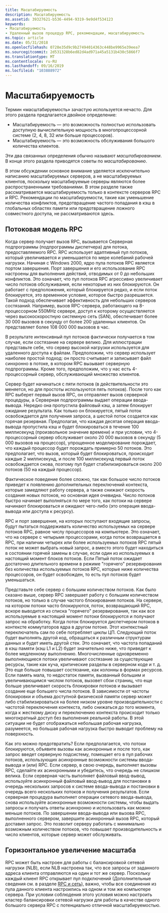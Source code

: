 ```yaml
---
title: Масштабируемость
description: Масштабируемость
ms.assetid: 39327621-b536-4494-9319-9e9d4f534123
keywords:
- Масштабируемость
- Удаленный вызов процедур RPC, рекомендации, масштабируемость
ms.topic: article
ms.date: 05/31/2018
ms.openlocfilehash: 0728e35d9c9b27494014363c448be9965e39eea7
ms.sourcegitcommit: 2d531328b6ed82d4ad971a45a5131b430c5866f7
ms.translationtype: MT
ms.contentlocale: ru-RU
ms.lasthandoff: 09/16/2019
ms.locfileid: "103888972"
---
```

# <a name="scalability"></a>Масштабируемость

Термин «масштабируемость» зачастую используется нечасто. Для этого раздела предлагается двойное определение:

-   Масштабируемость — это возможность полностью использовать доступную вычислительную мощность в многопроцессорной системе (2, 4, 8, 32 или больше процессоров).
-   Масштабируемость — это возможность обслуживания большого количества клиентов.

Эти два связанных определения обычно называют *масштабированием*. В конце этого раздела приводятся советы по *масштабированию*.

В этом обсуждении основное внимание уделяется исключительно написанию масштабируемых серверов, а не масштабируемых клиентов, поскольку масштабируемые серверы являются более распространенными требованиями. В этом разделе также рассматривается масштабируемость только в контексте серверов RPC и RPC. Рекомендации по масштабируемости, такие как уменьшение количества конфликтов, предотвращение частого попадания в кэш в глобальных областях памяти или предотвращение ложного совместного доступа, не рассматриваются здесь.

## <a name="rpc-threading-model"></a>Потоковая модель RPC

Когда сервер получает вызов RPC, вызывается Серверная подпрограммы (подпрограммы диспетчера) для потока, предоставляемого RPC. RPC использует адаптивный пул потоков, который увеличивается и уменьшается по мере колебаний рабочей нагрузки. Начиная с Windows 2000, ядро пула потоков RPC является портом завершения. Порт завершения и его использование RPC настроены для выполнения действий, отводимых от 0 до небольших конфликтов. Это означает, что пул потоков RPC агрессивно увеличивает число потоков обслуживания, если некоторые из них блокируются. Он работает с предположения, который блокируется редко, и если поток блокируется, это временное условие, которое быстро разрешается. Такой подход обеспечивает эффективность для небольших серверов состязаний. Например, вызов RPC-сервера, работающего на 8-процессорном 550MHz сервере, доступ к которому осуществляется через высокоскоростную системную сеть (SAN), обеспечивает более 30 000 вызовов в секунду от более 200 удаленных клиентов. Он представляет более 108 000 000 вызовов в час.

В результате интенсивный пул потоков фактически получается в том случае, если состязание на сервере велико. Для иллюстрации представьте себе, что сервер высокой нагрузки используется для удаленного доступа к файлам. Предположим, что сервер использует наиболее простой подход: он просто считывает и записывает файл синхронно в потоке, в котором RPC вызывает серверную подпрограммы. Кроме того, предположим, что у нас есть 4-процессорный сервер, обслуживающий множество клиентов.

Сервер будет начинаться с пяти потоков (в действительности это меняется, но для простоты используются пять потоков). После того как RPC выберет первый вызов RPC, он отправляет вызов серверной процедуры, а Серверная подпрограммы выдает операции ввода-вывода. Нередко она пропустила файловый кэш, а затем блокирует ожидание результата. Как только он блокируется, пятый поток освобождается для получения запроса, а шестой поток создается как горячая резервная. Предполагая, что каждая десятая операция ввода-вывода пропустила кэш и будет блокироваться в течение 100 миллисекунд (произвольное значение времени) и при условии, что 4-процессорный сервер обслуживает около 20 000 вызовов в секунду (5 000 вызовов на процессор), упрощенное моделирование порождает, что каждый процессор будет порождать примерно 50 потоков. Это предполагает, что вызов, который будет блокироваться, происходит каждые 2 миллисекунд, и после 100 миллисекунд первый поток освобождается снова, поэтому пул будет стабилизироваться около 200 потоков (50 на каждый процессор).

Фактическое поведение более сложно, так как большое число потоков приведет к появлению дополнительных переключений контекста, которые замедляют работу сервера, а также снижают скорость создания новых потоков, но основная идея очевидна. Число потоков быстро начинает выполняться по мере того, как потоки на сервере начинают блокироваться и ожидают чего-либо (это операция ввода-вывода или доступа к ресурсу).

RPC и порт завершения, на которых поступают входящие запросы, будут пытаться поддерживать количество используемых на сервере потоков RPC, равное числу процессоров на компьютере. Это означает, что на сервере с четырьмя процессорами, когда поток возвращается в RPC, при наличии четырех или более используемых потоков RPC пятый поток не может выбрать новый запрос, а вместо этого будет находиться в состоянии горячей замены в случае, если один из используемых в настоящий момент блоков потоков. Если Пятый поток ожидает достаточно длительного времени в режиме "горячего" резервирования без количества используемых потоков RPC, которые ниже количества процессоров, он будет освобожден, то есть пул потоков будет уменьшаться.

Представьте себе сервер с большим количеством потоков. Как было сказано выше, сервер RPC завершает работу с большим количеством потоков, но только в случае частого блокирования потоков. На сервере, на котором потоки часто блокируются, поток, возвращающий RPC, вскоре выводится из списка "горячего" резервирования, так как все используемые в настоящий момент потоки блокируются и получают запрос на обработку. Когда поток блокируется диспетчером потоков в контексте коммутаторов ядра в другом потоке. Этот контекстный переключатель сам по себе потребляет циклы ЦП. Следующий поток будет выполнять другой код, обращаться к различным структурам данных и будет иметь другой стек. Это означает, что частота попаданий в кэш памяти (кэш L1 и L2) будет значительно ниже, что приведет к более медленному выполнению. Многочисленные одновременно выполняющиеся потоки увеличивают состязание за существующие ресурсы, такие как куча, критические разделы в серверном коде и т. д. Это еще больше повышает состязание, как колонны в формах ресурсов. Если память мала, то недостаток памяти, вызванный большим и увеличивающимся числом потоков, вызовет сбои страниц, что еще больше увеличивает скорость блокировки потоков и вызывает создание еще большего числа потоков. В зависимости от частоты блокировки и объема доступной физической памяти сервер может либо стабилизироваться на более низком уровне производительности с частотой переключения контекста, либо снижаться до того момента, когда к жесткому диску и переключению контекста происходит только многократный доступ без выполнения реальной работы. В этой ситуации не будет отображаться небольшая рабочая нагрузка, разумеется, но большая рабочая нагрузка быстро выводит проблему на поверхность.

Как это можно предотвратить? Если предполагается, что потоки блокируются, объявите вызовы как асинхронные и после того, как запрос введет серверную подсистему, помещает его в пул рабочих потоков, использующих асинхронные возможности системы ввода-вывода и (или) RPC. Если сервер, в свою очередь, выполняет вызовы RPC, сделайте их асинхронными и убедитесь, что очередь не слишком велика. Если серверная часть выполняет файловый ввод-вывод, используйте асинхронный файловый ввод-вывод для постановки в очередь нескольких запросов к системе ввода-вывода и постановки в очередь всего нескольких потоков и получения результатов. Если серверная процедура выполняет операции сетевого ввода-вывода, снова используйте асинхронные возможности системы, чтобы выдать запросы и получать ответы асинхронно и использовать как можно меньше потоков. По завершении ввода-вывода или вызова RPC, выполненного сервером, завершите асинхронный вызов RPC, который доставил запрос. Это позволит серверу работать с минимально возможным количеством потоков, что повышает производительность и число клиентов, которые сервер может обслуживать.

## <a name="scale-out"></a>Горизонтальное увеличение масштаба

RPC может быть настроен для работы с балансировкой сетевой нагрузки (NLB), если NLB настроена так, что все запросы от заданного адреса клиента отправляются на один и тот же сервер. Поскольку каждый клиент RPC открывает пул подключений (Дополнительные сведения см. в разделе [RPC и сеть](rpc-and-the-network.md)), важно, чтобы все соединения из пула данного клиента настроились на одном и том же компьютере сервера. При условии соблюдения этого условия можно настроить кластер балансировки сетевой нагрузки для работы в качестве одного большого сервера RPC с потенциально отличной масштабируемостью.

 

 




